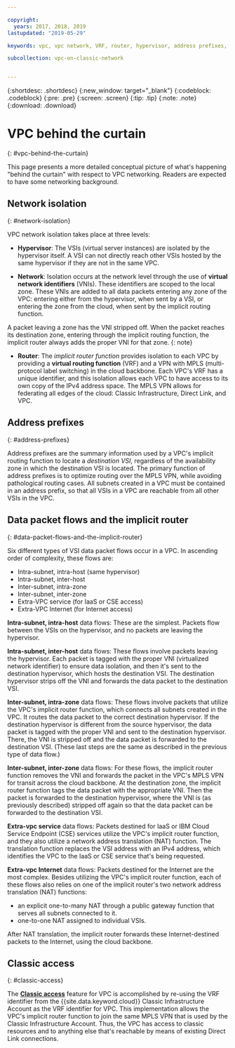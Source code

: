 ```yaml
---

copyright:
  years: 2017, 2018, 2019
lastupdated: "2019-05-29"

keywords: vpc, vpc network, VRF, router, hypervisor, address prefixes, classic access, implicit router, packet flows, NAT, data flows

subcollection: vpc-on-classic-network


---
```


{:shortdesc: .shortdesc}
{:new_window: target="_blank"}
{:codeblock: .codeblock}
{:pre: .pre}
{:screen: .screen}
{:tip: .tip}
{:note: .note}
{:download: .download}

# VPC behind the curtain
{: #vpc-behind-the-curtain}

This page presents a more detailed conceptual picture of what's happening "behind the curtain" with respect to VPC networking. Readers are expected to have some networking background.

## Network isolation
{: #network-isolation}

VPC network isolation takes place at three levels:

* **Hypervisor**: The VSIs (virtual server instances) are isolated by the hypervisor itself. A VSI can not directly reach other VSIs hosted by the same hypervisor if they are not in the same VPC.

* **Network**: Isolation occurs at the network level through the use of **virtual network identifiers** (VNIs). These identifiers are scoped to the local zone. These VNIs are added to all data packets entering any zone of the VPC: entering either from the hypervisor, when sent by a VSI, or entering the zone from the cloud, when sent by the implicit routing function.

A packet leaving a zone has the VNI stripped off. When the packet reaches its destination zone, entering through the implicit routing function, the implicit router always adds the proper VNI for that zone.
{: note}

* **Router**: The _implicit router function_ provides isolation to each VPC by providing a **virtual routing function** (VRF) and a VPN with MPLS (multi-protocol label switching) in the cloud backbone. Each VPC's VRF has a unique identifier, and this isolation allows each VPC to have access to its own copy of the IPv4 address space. The MPLS VPN allows for federating all edges of the cloud: Classic Infrastructure, Direct Link, and VPC.

## Address prefixes
{: #address-prefixes}

Address prefixes are the summary information used by a VPC's implicit routing function to locate a _destination VSI_, regardless of the availability zone in which the destination VSI is located. The primary function of address prefixes is to optimize routing over the MPLS VPN, while avoiding pathological routing cases. All subnets created in a VPC must be contained in an address prefix, so that all VSIs in a VPC are reachable from all other VSIs in the VPC.

## Data packet flows and the implicit router
{: #data-packet-flows-and-the-implicit-router}

Six different types of VSI data packet flows occur in a VPC. In ascending order of complexity, these flows are:

* Intra-subnet, intra-host (same hypervisor)
* Intra-subnet, inter-host
* Inter-subnet, intra-zone
* Inter-subnet, inter-zone
* Extra-VPC service (for IaaS or CSE access)
* Extra-VPC Internet (for Internet access)

**Intra-subnet, intra-host** data flows: These are the simplest. Packets flow between the VSIs on the hypervisor, and no packets are leaving the hypervisor.

**Intra-subnet, inter-host** data flows: These flows involve packets leaving the hypervisor. Each packet is tagged with the proper VNI (virtualized network identifier) to ensure data isolation, and then it's sent to the destination hypervisor, which hosts the destination VSI. The destination hypervisor strips off the VNI and forwards the data packet to the destination VSI.

**Inter-subnet, intra-zone** data flows: These flows involve packets that utilize the VPC's implicit router function, which connects all subnets created in the VPC. It routes the data packet to the correct destination hypervisor. If the destination hypervisor is different from the source hypervisor, the data packet is tagged with the proper VNI and sent to the destination hypervisor. There, the VNI is stripped off and the data packet is forwarded to the destination VSI. (These last steps are the same as described in the previous type of data flow.)

**Inter-subnet, inter-zone** data flows: For these flows, the implicit router function removes the VNI and forwards the packet in the VPC's MPLS VPN for transit across the cloud backbone. At the destination zone, the implicit router function tags the data packet with the appropriate VNI. Then the packet is forwarded to the destination hypervisor, where the VNI is (as previously described) stripped off again so that the data packet can be forwarded to the destination VSI.

**Extra-vpc service** data flows: Packets destined for IaaS or IBM Cloud Service Endpoint (CSE) services utilize the VPC's implicit router function, and they also utilize a network address translation (NAT) function. The translation function replaces the VSI address with an IPv4 address, which identifies the VPC to the IaaS or CSE service that's being requested.

**Extra-vpc Internet** data flows: Packets destined for the Internet are the most complex. Besides utilizing the VPC's implicit router function, each of these flows also relies on one of the implicit router's two network address translation (NAT) functions:

  * an explicit one-to-many NAT through a public gateway function that serves all subnets connected to it.
  * one-to-one NAT assigned to individual VSIs.

After NAT translation, the implicit router forwards these Internet-destined packets to the Internet, using the cloud backbone.

## Classic access
{: #classic-access}

The [**Classic access**](/docs/vpc-on-classic?topic=vpc-on-classic-setting-up-access-to-your-classic-infrastructure-from-vpc) feature for VPC is accomplished by re-using the VRF identifier from the {{site.data.keyword.cloud}} Classic Infrastructure Account as the VRF identifier for VPC. This implementation allows the VPC's implicit router function to join the same MPLS VPN that is used by the Classic Infrastructure Account. Thus, the VPC has access to classic resources and to anything else that's reachable by means of existing Direct Link connections.
